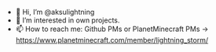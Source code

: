 - 👋 Hi, I’m @aksulightning
- 👀 I’m interested in own projects.
- 📫 How to reach me: Github PMs or PlanetMinecraft PMs -> https://www.planetminecraft.com/member/lightning_storm/ 

<!---
aksulightning/aksulightning is a ✨ special ✨ repository because its `README.md` (this file) appears on your GitHub profile.
You can click the Preview link to take a look at your changes.
--->
